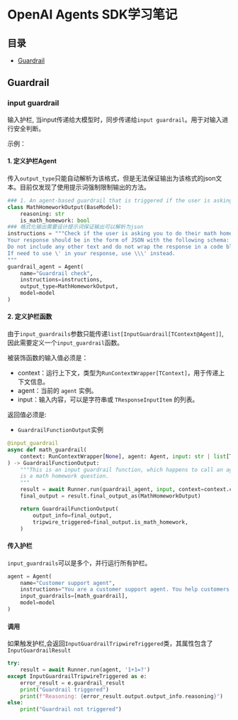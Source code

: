 # OpenAI Agents SDK学习笔记

## 目录
- [Guardrail](#guardrail)


## Guardrail

### input guardrail
输入护栏, 当input传递给大模型时，同步传递给`input guardrail`。用于对输入进行安全判断。

示例：

#### 1. 定义护栏Agent
传入`output_type`只能自动解析为该格式，但是无法保证输出为该格式的json文本。目前仅发现了使用提示词强制限制输出的方法。

```python 
### 1. An agent-based guardrail that is triggered if the user is asking to do math homework
class MathHomeworkOutput(BaseModel):
    reasoning: str
    is_math_homework: bool
### 格式化输出需要设计提示词保证输出可以解析为json
instructions = """Check if the user is asking you to do their math homework.
Your response should be in the form of JSON with the following schema: {\"reasoning\": \"Your reasoning for why is math homework.\", \"is_math_homework\": \"true or false\"}. 
Do not include any other text and do not wrap the response in a code block - just provide the raw json output.
If need to use \' in your response, use \\\' instead.
"""
guardrail_agent = Agent(
    name="Guardrail check",
    instructions=instructions,
    output_type=MathHomeworkOutput,
    model=model
)
```

#### 2. 定义护栏函数
由于`input_guardrails`参数只能传递`list[InputGuardrail[TContext@Agent]]`, 因此需要定义一个`input_guardrail`函数。

被装饰函数的输入值必须是：
- context：运行上下文，类型为`RunContextWrapper[TContext]`，用于传递上下文信息。
- agent：当前的 `agent` 实例。
- input：输入内容，可以是字符串或 `TResponseInputItem` 的列表。

返回值必须是:
- `GuardrailFunctionOutput`实例
```python 
@input_guardrail
async def math_guardrail(
    context: RunContextWrapper[None], agent: Agent, input: str | list[TResponseInputItem]
) -> GuardrailFunctionOutput:
    """This is an input guardrail function, which happens to call an agent to check if the input
    is a math homework question.
    """
    result = await Runner.run(guardrail_agent, input, context=context.context)
    final_output = result.final_output_as(MathHomeworkOutput)

    return GuardrailFunctionOutput(
        output_info=final_output,
        tripwire_triggered=final_output.is_math_homework,
    )
```

#### 传入护栏
`input_guardrails`可以是多个，并行运行所有护栏。
```python
agent = Agent(
    name="Customer support agent",
    instructions="You are a customer support agent. You help customers with their questions.",
    input_guardrails=[math_guardrail],
    model=model
)
```
#### 调用
如果触发护栏,会返回`InputGuardrailTripwireTriggered`类，其属性包含了`InputGuardrailResult`
```python
try:
    result = await Runner.run(agent, '1+1=?')
except InputGuardrailTripwireTriggered as e:
    error_result = e.guardrail_result
    print("Guardrail triggered")
    print(f"Reasoning: {error_result.output.output_info.reasoning}")
else:
    print("Guardrail not triggered")
```



